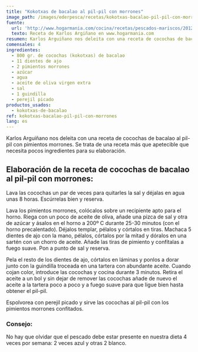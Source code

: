 ```yaml
---
title: "Kokotxas de bacalao al pil-pil con morrones"
image_path: /images/ederpesca/recetas/kokotxas-bacalao-pil-pil-con-morrones.jpg
fuente:
  url: 'http://www.hogarmania.com/cocina/recetas/pescados-mariscos/201202/cocochas-bacalao-morrones-14232.html'
  texto: Receta de Karlos Argiñano en www.hogarmania.com
resumen: Karlos Arguiñano nos deleita con una receta de cocochas de bacalao al pil-pil con pimientos morrones. Se trata de una receta más que apetecible que necesita pocos ingredientes para su elaboración.
comensales: 4
ingredientes:
  - 800 gr. de cocochas (kokotxas) de bacalao
  - 11 dientes de ajo
  - 2 pimientos morrones
  - azúcar
  - agua
  - aceite de oliva virgen extra
  - sal
  - 1 guindilla
  - perejil picado
productos_usados:
  - kokotxas-de-bacalao
ref: kokotxas-bacalao-pil-pil-con-morrones
lang: es
---
```


Karlos Arguiñano nos deleita con una receta de cocochas de bacalao al pil-pil con pimientos morrones. Se trata de una receta más que apetecible que necesita pocos ingredientes para su elaboración.

## Elaboración de la receta de cocochas de bacalao al pil-pil con morrones:

Lava las cocochas un par de veces para quitarles la sal y déjalas en agua unas 8 horas. Escúrrelas bien y reserva.

Lava los pimientos morrones, colócalos sobre un recipiente apto para el horno. Riega con un poco de aceite de oliva, añade una pizca de sal y otra de azúcar y ásalos en el horno a 200º C durante 25-30 minutos (con el horno precalentado). Déjalos templar, pélalos y córtalos en tiras. Machaca 5 dientes de ajo con la mano, pélalos, córtalos por la mitad y dóralos en una sartén con un chorro de aceite. Añade las tiras de pimiento y confítalas a fuego suave. Pon a punto de sal y reserva.

Pela el resto de los dientes de ajo, córtalos en láminas y ponlos a dorar junto con la guindilla troceada en una tartera con abundante aceite. Cuando cojan color, introduce las cocochas y cocina durante 3 minutos. Retira el aceite a un bol y sin dejar de remover las cocochas añade de nuevo el aceite a la tartera poco a poco y a fuego suave para que ligue bien hasta obtener el pil-pil.

Espolvorea con perejil picado y sirve las cocochas al pil-pil con los pimientos morrones confitados.

### Consejo:

No hay que olvidar que el pescado debe estar presente en nuestra dieta 4 veces por semana: 2 veces azul y otras 2 blanco.
